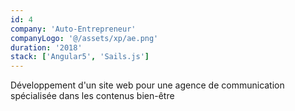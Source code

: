```yaml
---
id: 4
company: 'Auto-Entrepreneur'
companyLogo: '@/assets/xp/ae.png'
duration: '2018'
stack: ['Angular5', 'Sails.js']
---
```


Développement d'un site web pour une agence de communication spécialisée dans les contenus bien-être
